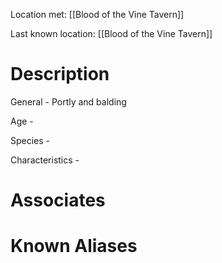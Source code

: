 Location met: [[Blood of the Vine Tavern]]

Last known location: [[Blood of the Vine Tavern]]

# Description
General - Portly and balding

Age - 

Species - 

Characteristics - 
# Associates

# Known Aliases
